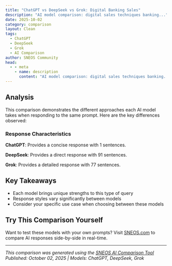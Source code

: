 ```yaml
---
title: "ChatGPT vs DeepSeek vs Grok: Digital Banking Sales"
description: "AI model comparison: digital sales techniques banking..."
date: 2025-10-02
category: comparison
layout: Clean
tags:
  - ChatGPT
  - DeepSeek
  - Grok
  - AI Comparison
author: SNEOS Community
head:
  - - meta
    - name: description
      content: "AI model comparison: digital sales techniques banking..."
---
```


<ChatComparison
  title="ChatGPT vs DeepSeek vs Grok: Digital Banking Sales"
  prompt="digital sales techniques banking"
  :responses='{
    "ChatGPT": "Error calling OpenAI API.",
    "DeepSeek": "Of course. This is a fantastic topic. The digitization of banking sales is no longer a \u0022nice-to-have\u0022 but a core competitive necessity. It\u0027s about moving from a transactional, product-pushing model to a personalized, value-driven, and digitally-native customer experience.\n\nHere is a comprehensive guide to digital sales techniques in banking, broken down into strategy, core techniques, and key tools.\n\n---\n\n### **The Core Shift in Mindset: From \u0022Selling\u0022 to \u0022Helping\u0022 Digitally**\n\nTraditional banking sales often involved waiting for customers to walk in or making cold calls. Digital sales flips this script. It\u0027s about:\n\n*   **Proactive, Data-Driven Insights:** Using data to anticipate customer needs before they even realize them.\n*   **Seamless Omnichannel Experience:** Allowing a customer to start an application on their phone, continue it on their laptop, and only visit a branch if they choose to.\n*   **Value-Based Engagement:** Providing useful content (e.g., a blog on \u0022Saving for a Down Payment\u0022) that naturally leads to a mortgage conversation.\n*   **Automation \u0026 Personalization at Scale:** Using technology to reach thousands of customers with a message that feels one-to-one.\n\n---\n\n### **Key Digital Sales Techniques \u0026 Strategies**\n\n#### **1. Content Marketing \u0026 Inbound Sales**\nThis is about attracting customers by creating and sharing valuable content.\n\n*   **Technique:** Develop a library of content that addresses specific financial life stages and pain points.\n    *   **Blogs \u0026 Articles:** \u00225 Things to Know Before Refinancing Your Student Loans,\u0022 \u0022How to Build Business Credit.\u0022\n    *   **Interactive Tools:** Mortgage calculators, debt-paydown planners, retirement savings simulators.\n    *   **Webinars \u0026 Live Q\u0026As:** Host sessions on first-time home buying, investing for beginners, or small business financing.\n*   **Sales Link:** A user engages with a \u0022Home Affordability Calculator.\u0022 At the end, a clear, clickable call-to-action (CTA) appears: **\u0022Ready to see your pre-qualified rate? It won\u0027t affect your credit score.\u0022** This seamlessly moves them into the sales funnel.\n\n#### **2. Hyper-Personalization through Data Analytics**\nThis is the engine of modern digital sales.\n\n*   **Technique:** Use your CRM and data analytics platforms to segment customers and deliver personalized product recommendations.\n    *   **Life Event Triggers:** A customer\u0027s salary deposit increases \u2192 trigger an automated email about high-yield savings accounts or investment options.\n    *   **Spending Pattern Analysis:** A customer consistently spends on business-related expenses with a personal card \u2192 proactively offer a business credit card or line of credit.\n    *   **Geographic Targeting:** Identify customers in a specific zip code where home values are rising \u2192 target them with home equity loan (HELOC) information.\n*   **Sales Link:** Instead of a mass email about \u0022Our Great Loan Rates,\u0022 a customer receives: **\u0022Hi [Name], based on your consistent saving pattern, you could reach your goal [from our Savings Goal Tool] 6 months faster with our Premium Savings Account at 4.5% APY.\u0022**\n\n#### **3. Social Selling**\nBuilding relationships and establishing thought leadership on social platforms.\n\n*   **Technique:** Empower your relationship managers and advisors to have a professional presence on LinkedIn.\n    *   **Share Insights:** Post about market trends, regulatory changes, or bank-sponsored content.\n    *   **Engage in Groups:** Participate in local business owner groups, real estate investor forums, etc.\n    *   **Humanize the Brand:** Share success stories (with permission) and celebrate client milestones.\n*   **Sales Link:** A business banker connects with a local entrepreneur on LinkedIn, comments intelligently on their post about expansion, and then sends a personalized connection message offering a relevant article on SBA loans. This builds trust and opens a dialogue.\n\n#### **4. Email \u0026 SMS Nurturing Sequences**\nAutomated, personalized communication that guides a prospect through the sales funnel.\n\n*   **Technique:** Create a series of emails/SMS that are triggered by specific actions.\n    *   **Abandoned Application:** A customer starts a credit card application but doesn\u0027t submit it. An automated SMS/email sequence can remind them, offer assistance, or address potential concerns (e.g., \u0022Concerned about rates? Let us help\u0022).\n    *   **Onboarding Sequence:** For new checking account customers, a 5-email sequence over a month can introduce them to online bill pay, savings accounts, and finally, a credit card offer.\n*   **Sales Link:** Moves a passive prospect to an active customer by providing timely, relevant nudges without manual intervention from a salesperson.\n\n#### **5. Seamless Digital Onboarding \u0026 Cross-Selling**\nThe initial sale is just the beginning. The best cross-selling happens during and immediately after the onboarding process.\n\n*   **Technique:** Integrate cross-sell offers directly into the digital account opening journey.\n    *   **\u0022Customers who opened this checking account also protected their debit card with...\u0022** (offer for fraud protection services).\n    *   After successfully opening an account, the confirmation screen says: **\u0022Your new account is ready! Want to make your money work harder? Open a Premium Savings account in \u003C 2 minutes.\u0022**\n*   **Sales Link:** Capitalizes on the customer\u0027s positive momentum and high engagement level to increase their product holdings (a key metric for bank profitability and customer retention).\n\n#### **6. Video Banking \u0026 Personalized Demos**\nUsing video to add a human touch to digital interactions.\n\n*   **Technique:** Offer scheduled video appointments for complex products like mortgages, investments, or business loans.\n    *   **Screen Sharing:** An advisor can share their screen to walk through a loan amortization schedule or an investment portfolio.\n    *   **Personalized Video Messages:** For high-value prospects, a relationship manager can send a short, personalized Loom video explaining a specific offer, saying, \u0022I saw you were looking at our HELOC, and given your home\u0027s estimated value, I thought this might be a perfect fit for your renovation project.\u0022\n*   **Sales Link:** Builds significant trust and closes more complex sales that are difficult to complete through purely automated channels.\n\n---\n\n### **Essential Tools for Digital Sales in Banking**\n\n*   **CRM (Customer Relationship Management):** The single source of truth. (e.g., Salesforce Financial Services Cloud).\n*   **Marketing Automation Platform:** For email nurturing, lead scoring, and campaign management. (e.g., HubSpot, Marketo).\n*   **Data Analytics \u0026 AI Platforms:** To power personalization and identify cross-sell/up-sell opportunities.\n*   **Content Management System (CMS):** To host and manage your blog, tools, and educational content.\n*   **Digital Meeting \u0026 Video Conferencing Tools:** Integrated with scheduling software for seamless appointments.\n*   **Social Media Management Tools:** (e.g., Hootsuite, Sprout Social) to track engagement and manage presence.\n\n---\n\n### **Overcoming Common Challenges**\n\n*   **Data Silos:** Break down walls between departments. Marketing, sales, and service data must be integrated.\n*   **Regulatory Compliance (KYC/AML):** Ensure all digital techniques are compliant. This is non-negotiable. Digital onboarding must have robust identity verification.\n*   **Legacy Systems:** Modernize core systems or use API-driven middleware to create a modern front-end experience.\n*   **Change Management:** Train and incentivize your sales teams to adopt these new digital-first behaviors, moving them from order-takers to proactive digital advisors.\n\n### **Conclusion**\n\nDigital sales in banking is a sophisticated, integrated discipline. It\u0027s not just about having a website with an \u0022Apply Now\u0022 button. It\u0027s about creating a continuous, helpful, and personalized digital journey that builds trust, provides value at every step, and intelligently presents the right financial solution at the right moment in the customer\u0027s life.",
    "Grok": "Digital sales techniques in banking involve leveraging technology, data, and online platforms to attract, engage, and convert customers while promoting banking products and services. These techniques are critical in today\u2019s digital-first world, where customers expect seamless, personalized, and convenient banking experiences. Below are some key digital sales techniques tailored for the banking sector:\n\n---\n\n### 1. **Personalized Digital Marketing**\n   - **Customer Segmentation:** Use data analytics to segment customers based on demographics, behavior, and financial needs (e.g., young professionals, retirees, small business owners). Tailor marketing messages to specific segments.\n   - **Email and SMS Campaigns:** Send personalized emails or text messages offering tailored solutions, such as pre-approved loans, credit card offers, or savings plans.\n   - **Dynamic Content:** Use AI-driven tools to display personalized content on websites or apps based on user behavior (e.g., suggesting a mortgage product when a user searches for home loans).\n\n   **Example:** A bank might email a customer who frequently travels abroad with a no-foreign-fee credit card offer.\n\n---\n\n### 2. **Social Media Engagement and Advertising**\n   - **Targeted Ads:** Use social media platforms like LinkedIn, Facebook, and Instagram to run targeted ads for specific banking products (e.g., student loans for younger audiences or retirement plans for older demographics).\n   - **Educational Content:** Share financial literacy content, such as tips on budgeting, investing, or saving, to build trust and position the bank as a helpful advisor.\n   - **Chatbots and Messaging:** Integrate chatbots on platforms like WhatsApp or Facebook Messenger to answer customer queries instantly and guide them toward relevant products.\n\n   **Example:** A bank can run a LinkedIn campaign targeting small business owners with ads for business loans or cash management tools.\n\n---\n\n### 3. **Mobile Banking App Optimization**\n   - **In-App Upselling/Cross-Selling:** Promote additional products within the mobile app, such as personal loans or insurance, based on user activity and needs.\n   - **Push Notifications:** Send timely notifications about limited-time offers, low balance alerts, or reminders to apply for a product.\n   - **Seamless Onboarding:** Simplify the process of applying for loans, credit cards, or accounts directly through the app with minimal documentation.\n\n   **Example:** If a customer frequently deposits large sums, the app could suggest a high-interest savings account or investment product.\n\n---\n\n### 4. **AI and Chatbots for Sales Support**\n   - **24/7 Customer Assistance:** Deploy AI-powered chatbots on websites and apps to assist customers with queries about products, eligibility, or application processes.\n   - **Lead Qualification:** Use chatbots to identify potential leads by asking qualifying questions and directing them to sales representatives or product pages.\n   - **Personalized Recommendations:** AI can analyze customer data to suggest products that match their financial goals.\n\n   **Example:** A chatbot can help a user explore credit card options by asking about their spending habits and recommending the best fit.\n\n---\n\n### 5. **Content Marketing for Trust Building**\n   - **Blog Posts and Videos:** Create content like blogs, webinars, or YouTube videos on topics such as financial planning, loan management, or cybersecurity in banking.\n   - **Case Studies and Testimonials:** Showcase success stories of customers who benefited from the bank\u2019s products, building credibility.\n   - **SEO Optimization:** Ensure content ranks high on search engines to attract organic traffic looking for banking solutions.\n\n   **Example:** A blog post titled \u201C5 Tips for First-Time Home Buyers\u201D can drive traffic to a mortgage application page on the bank\u2019s website.\n\n---\n\n### 6. **Digital Onboarding and Paperless Processes**\n   - **eKYC (Electronic Know Your Customer):** Use digital identity verification tools to onboard customers quickly and securely via video calls or document uploads.\n   - **E-Signatures:** Allow customers to sign agreements digitally, reducing friction in the sales process.\n   - **Instant Approvals:** Leverage automated systems for instant loan or credit card approvals to close sales faster.\n\n   **Example:** A customer can open a savings account in minutes by uploading ID proof and completing a video verification process.\n\n---\n\n### 7. **Gamification and Referral Programs**\n   - **Reward-Based Campaigns:** Encourage customers to refer friends or family to the bank by offering rewards like cashback or bonus points.\n   - **Gamification:** Use game-like features in the app to engage users, such as savings challenges or milestones that reward them for meeting financial goals.\n   \n   **Example:** A \u201CRefer a Friend\u201D campaign can offer a $50 bonus for both the referrer and the new customer when they open an account.\n\n---\n\n### 8. **Data-Driven Sales Strategies**\n   - **Predictive Analytics:** Use historical data and machine learning to predict customer needs and offer relevant products at the right time (e.g., suggesting a car loan to someone searching for auto financing).\n   - **Behavioral Triggers:** Identify key customer actions (e.g., frequent large transactions) to trigger targeted offers.\n   - **Customer Lifetime Value (CLV):** Focus sales efforts on high-value customers by offering premium services like wealth management.\n\n   **Example:** If a customer\u2019s transaction history shows frequent international transfers, the bank can offer a multi-currency account.\n\n---\n\n### 9. **Webinars and Virtual Consultations**\n   - **Virtual Financial Advisory:** Host webinars or offer one-on-one virtual consultations to discuss investment options, loans, or retirement plans.\n   - **Interactive Tools:** Provide online calculators for loans, EMIs, or savings plans to help customers make informed decisions and capture leads.\n   \n   **Example:** A webinar on \u201CPlanning for Early Retirement\u201D can attract potential customers interested in investment products.\n\n---\n\n### 10. **Partnerships and Affiliate Marketing**\n   - **Collaborations:** Partner with e-commerce platforms, travel agencies, or fintech apps to offer co-branded products like credit cards or loans.\n   - **Affiliate Programs:** Work with bloggers, influencers, or financial advisors to promote banking products through affiliate links.\n   \n   **Example:** A bank partners with an online retailer to offer instant financing options at checkout.\n\n---\n\n### 11. **Retargeting and Remarketing Campaigns**\n   - **Website Retargeting:** Use cookies to track website visitors who didn\u2019t complete an application and show them targeted ads on other platforms.\n   - **Abandoned Cart Recovery:** Send reminders or special offers to customers who started but didn\u2019t finish a loan or account application.\n   \n   **Example:** A customer who viewed a credit card page but didn\u2019t apply receives an ad with a limited-time offer for a waived annual fee.\n\n---\n\n### 12. **Cybersecurity as a Selling Point**\n   - **Highlight Safety Features:** Promote the bank\u2019s digital security measures, such as two-factor authentication (2FA), encryption, and fraud alerts, to build trust.\n   - **Educational Campaigns:** Run campaigns to educate customers on avoiding phishing scams or protecting their accounts, positioning the bank as a secure choice.\n\n   **Example:** An ad campaign can emphasize \u201CBank with Peace of Mind \u2013 Our App Uses Military-Grade Encryption.\u201D\n\n---\n\n### Benefits of Digital Sales Techniques in Banking\n- **Cost Efficiency:** Reduces the need for physical branches and in-person sales teams.\n- **Scalability:** Reaches a wider audience through online channels.\n- **Customer Convenience:** Offers 24/7 accessibility to products and services.\n- **Data Insights:** Provides actionable data to refine sales strategies.\n\n### Challenges to Consider\n- **Data Privacy:** Ensure compliance with regulations like GDPR or CCPA when using customer data.\n- **Cybersecurity Risks:** Protect digital platforms from breaches and fraud.\n- **Digital Divide:** Some customers, especially older demographics, may still prefer in-person banking.\n\nBy combining these digital sales techniques with a customer-centric approach, banks can enhance customer acquisition, retention, and satisfaction in an increasingly competitive market. If you\u2019re looking for specific tools or case studies to implement these strategies, feel free to ask!"
  }'
  published-date="14:32"
/>

## Analysis

This comparison demonstrates the different approaches each AI model takes when responding to the same prompt. Here are the key differences observed:

### Response Characteristics

**ChatGPT**: Provides a concise response with 1 sentences. 

**DeepSeek**: Provides a direct response with 91 sentences. 

**Grok**: Provides a detailed response with 77 sentences. 

## Key Takeaways

- Each model brings unique strengths to this type of query
- Response styles vary significantly between models
- Consider your specific use case when choosing between these models

## Try This Comparison Yourself

Want to test these models with your own prompts? Visit [SNEOS.com](https://sneos.com) to compare AI responses side-by-side in real-time.

---

*This comparison was generated using the [SNEOS AI Comparison Tool](https://sneos.com)*
*Published: October 02, 2025 | Models: ChatGPT, DeepSeek, Grok*
